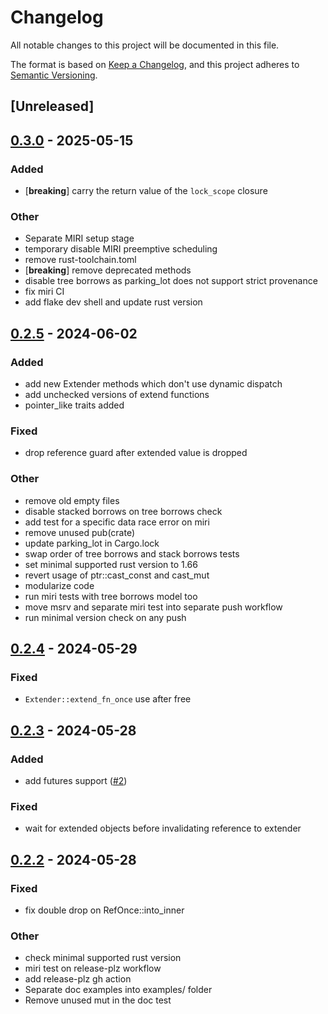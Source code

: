 # Changelog
All notable changes to this project will be documented in this file.

The format is based on [Keep a Changelog](https://keepachangelog.com/en/1.0.0/),
and this project adheres to [Semantic Versioning](https://semver.org/spec/v2.0.0.html).

## [Unreleased]

## [0.3.0](https://github.com/zetanumbers/scope-lock/compare/v0.2.5...v0.3.0) - 2025-05-15

### Added

- [**breaking**] carry the return value of the `lock_scope` closure

### Other

- Separate MIRI setup stage
- temporary disable MIRI preemptive scheduling
- remove rust-toolchain.toml
- [**breaking**] remove deprecated methods
- disable tree borrows as parking_lot does not support strict provenance
- fix miri CI
- add flake dev shell and update rust version

## [0.2.5](https://github.com/zetanumbers/scope-lock/compare/v0.2.4...v0.2.5) - 2024-06-02

### Added
- add new Extender methods which don't use dynamic dispatch
- add unchecked versions of extend functions
- pointer_like traits added

### Fixed
- drop reference guard after extended value is dropped

### Other
- remove old empty files
- disable stacked borrows on tree borrows check
- add test for a specific data race error on miri
- remove unused pub(crate)
- update parking_lot in Cargo.lock
- swap order of tree borrows and stack borrows tests
- set minimal supported rust version to 1.66
- revert usage of ptr::cast_const and cast_mut
- modularize code
- run miri tests with tree borrows model too
- move msrv and separate miri test into separate push workflow
- run minimal version check on any push

## [0.2.4](https://github.com/zetanumbers/scope-lock/compare/v0.2.3...v0.2.4) - 2024-05-29

### Fixed
- `Extender::extend_fn_once` use after free

## [0.2.3](https://github.com/zetanumbers/scope-lock/compare/v0.2.2...v0.2.3) - 2024-05-28

### Added
- add futures support ([#2](https://github.com/zetanumbers/scope-lock/pull/2))

### Fixed
- wait for extended objects before invalidating reference to extender

## [0.2.2](https://github.com/zetanumbers/scope-lock/compare/v0.2.1...v0.2.2) - 2024-05-28

### Fixed
- fix double drop on RefOnce::into_inner

### Other
- check minimal supported rust version
- miri test on release-plz workflow
- add release-plz gh action
- Separate doc examples into examples/ folder
- Remove unused mut in the doc test
